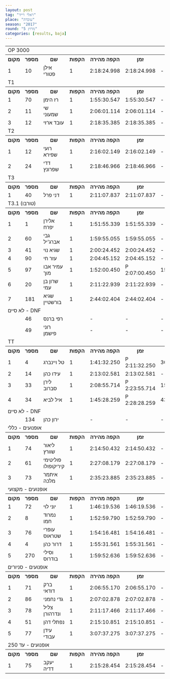 ```yaml
---
layout: post
tag: "ראלי רייד"
place: "עובדה"
season: "2017"
round: "מרוץ 5"
categories: [results, baja]
---
```

<table class="line_color">
    <tr>
        <td colspan="99" class="title_font">OP 3000</td>
    </tr>
    <tr class="rnkh_bkcolor">
        <th class="rnkh_font">מקום</th>
        <th class="rnkh_font">מספר</th>
        <th class="rnkh_font">שם</th>
        <th class="rnkh_font">הקפות</th>
        <th class="rnkh_font">הקפה מהירה</th>
        <th class="rnkh_font">זמן</th>
        <th class="rnkh_font">עונשין</th>
        <th class="rnkh_font">פער</th>
    </tr>
    <tr class="rnk_bkcolor">
        <td class="rnk_font">1</td>
        <td class="rnk_font">10</td>
        <td class="rnk_font">אילן פטורי</td>
        <td class="rnk_font">1</td>
        <td class="rnk_font">2:18:24.998</td>
        <td class="rnk_font">2:18:24.998</td>
        <td class="rnk_font">-</td>
        <td class="rnk_font">-</td>
    </tr>
    <tr>
        <td colspan="99" class="title_font">T1</td>
    </tr>
    <tr class="rnkh_bkcolor">
        <th class="rnkh_font">מקום</th>
        <th class="rnkh_font">מספר</th>
        <th class="rnkh_font">שם</th>
        <th class="rnkh_font">הקפות</th>
        <th class="rnkh_font">הקפה מהירה</th>
        <th class="rnkh_font">זמן</th>
        <th class="rnkh_font">עונשין</th>
        <th class="rnkh_font">פער</th>
    </tr>
    <tr class="rnk_bkcolor">
        <td class="rnk_font">1</td>
        <td class="rnk_font">70</td>
        <td class="rnk_font">רז הימן</td>
        <td class="rnk_font">1</td>
        <td class="rnk_font">1:55:30.547</td>
        <td class="rnk_font">1:55:30.547</td>
        <td class="rnk_font">-</td>
        <td class="rnk_font">-</td>
    </tr>
    <tr class="rnk_bkcolor">
        <td class="rnk_font">2</td>
        <td class="rnk_font">11</td>
        <td class="rnk_font">שי שמעוני</td>
        <td class="rnk_font">1</td>
        <td class="rnk_font">2:06:01.114</td>
        <td class="rnk_font">2:06:01.114</td>
        <td class="rnk_font">-</td>
        <td class="rnk_font">10:30.567</td>
    </tr>
    <tr class="rnk_bkcolor">
        <td class="rnk_font">3</td>
        <td class="rnk_font">12</td>
        <td class="rnk_font">עובד ארזי</td>
        <td class="rnk_font">1</td>
        <td class="rnk_font">2:18:35.385</td>
        <td class="rnk_font">2:18:35.385</td>
        <td class="rnk_font">-</td>
        <td class="rnk_font">23:04.838</td>
    </tr>
    <tr>
        <td colspan="99" class="title_font">T2</td>
    </tr>
    <tr class="rnkh_bkcolor">
        <th class="rnkh_font">מקום</th>
        <th class="rnkh_font">מספר</th>
        <th class="rnkh_font">שם</th>
        <th class="rnkh_font">הקפות</th>
        <th class="rnkh_font">הקפה מהירה</th>
        <th class="rnkh_font">זמן</th>
        <th class="rnkh_font">עונשין</th>
        <th class="rnkh_font">פער</th>
    </tr>
    <tr class="rnk_bkcolor">
        <td class="rnk_font">1</td>
        <td class="rnk_font">12</td>
        <td class="rnk_font">רועי שפירא</td>
        <td class="rnk_font">1</td>
        <td class="rnk_font">2:16:02.149</td>
        <td class="rnk_font">2:16:02.149</td>
        <td class="rnk_font">-</td>
        <td class="rnk_font">-</td>
    </tr>
    <tr class="rnk_bkcolor">
        <td class="rnk_font">2</td>
        <td class="rnk_font">24</td>
        <td class="rnk_font">דדי שפרונץ</td>
        <td class="rnk_font">1</td>
        <td class="rnk_font">2:18:46.966</td>
        <td class="rnk_font">2:18:46.966</td>
        <td class="rnk_font">-</td>
        <td class="rnk_font">2:44.817</td>
    </tr>
    <tr>
        <td colspan="99" class="title_font">T3</td>
    </tr>
    <tr class="rnkh_bkcolor">
        <th class="rnkh_font">מקום</th>
        <th class="rnkh_font">מספר</th>
        <th class="rnkh_font">שם</th>
        <th class="rnkh_font">הקפות</th>
        <th class="rnkh_font">הקפה מהירה</th>
        <th class="rnkh_font">זמן</th>
        <th class="rnkh_font">עונשין</th>
        <th class="rnkh_font">פער</th>
    </tr>
    <tr class="rnk_bkcolor">
        <td class="rnk_font">1</td>
        <td class="rnk_font">40</td>
        <td class="rnk_font">דני פרל</td>
        <td class="rnk_font">1</td>
        <td class="rnk_font">2:11:07.837</td>
        <td class="rnk_font">2:11:07.837</td>
        <td class="rnk_font">-</td>
        <td class="rnk_font">-</td>
    </tr>
    <tr>
        <td colspan="99" class="title_font">T3.1 (טורבו)</td>
    </tr>
    <tr class="rnkh_bkcolor">
        <th class="rnkh_font">מקום</th>
        <th class="rnkh_font">מספר</th>
        <th class="rnkh_font">שם</th>
        <th class="rnkh_font">הקפות</th>
        <th class="rnkh_font">הקפה מהירה</th>
        <th class="rnkh_font">זמן</th>
        <th class="rnkh_font">עונשין</th>
        <th class="rnkh_font">פער</th>
    </tr>
    <tr class="rnk_bkcolor">
        <td class="rnk_font">1</td>
        <td class="rnk_font">1</td>
        <td class="rnk_font">אלירן יפרח</td>
        <td class="rnk_font">1</td>
        <td class="rnk_font">1:51:55.339</td>
        <td class="rnk_font">1:51:55.339</td>
        <td class="rnk_font">-</td>
        <td class="rnk_font">-</td>
    </tr>
    <tr class="rnk_bkcolor">
        <td class="rnk_font">2</td>
        <td class="rnk_font">60</td>
        <td class="rnk_font">גבי אברג'יל</td>
        <td class="rnk_font">1</td>
        <td class="rnk_font">1:59:55.055</td>
        <td class="rnk_font">1:59:55.055</td>
        <td class="rnk_font">-</td>
        <td class="rnk_font">7:59.716</td>
    </tr>
    <tr class="rnk_bkcolor">
        <td class="rnk_font">3</td>
        <td class="rnk_font">41</td>
        <td class="rnk_font">שגיא נוי</td>
        <td class="rnk_font">1</td>
        <td class="rnk_font">2:00:24.452</td>
        <td class="rnk_font">2:00:24.452</td>
        <td class="rnk_font">-</td>
        <td class="rnk_font">8:29.113</td>
    </tr>
    <tr class="rnk_bkcolor">
        <td class="rnk_font">4</td>
        <td class="rnk_font">90</td>
        <td class="rnk_font">עזר חי</td>
        <td class="rnk_font">1</td>
        <td class="rnk_font">2:04:45.152</td>
        <td class="rnk_font">2:04:45.152</td>
        <td class="rnk_font">-</td>
        <td class="rnk_font">12:49.813</td>
    </tr>
    <tr class="rnk_bkcolor">
        <td class="rnk_font">5</td>
        <td class="rnk_font">97</td>
        <td class="rnk_font">עמיר אבו מוך</td>
        <td class="rnk_font">1</td>
        <td class="rnk_font">1:52:00.450</td>
        <td class="rnk_font penalty">P 2:07:00.450</td>
        <td class="rnk_font">15:00.000</td>
        <td class="rnk_font">15:05.111</td>
    </tr>
    <tr class="rnk_bkcolor">
        <td class="rnk_font">6</td>
        <td class="rnk_font">20</td>
        <td class="rnk_font">שרון בן עמי</td>
        <td class="rnk_font">1</td>
        <td class="rnk_font">2:11:22.939</td>
        <td class="rnk_font">2:11:22.939</td>
        <td class="rnk_font">-</td>
        <td class="rnk_font">19:27.600</td>
    </tr>
    <tr class="rnk_bkcolor">
        <td class="rnk_font">7</td>
        <td class="rnk_font">181</td>
        <td class="rnk_font">שגיא בורשטיין</td>
        <td class="rnk_font">1</td>
        <td class="rnk_font">2:44:02.404</td>
        <td class="rnk_font">2:44:02.404</td>
        <td class="rnk_font">-</td>
        <td class="rnk_font">52:07.065</td>
    </tr>
    <tr>
        <td colspan="99" class="subtitle_font">לא סיים - DNF</td>
    </tr>
    <tr class="rnk_bkcolor">
        <td class="rnk_font"></td>
        <td class="rnk_font">46</td>
        <td class="rnk_font">רפי ברנס</td>
        <td class="rnk_font"></td>
        <td class="rnk_font">-</td>
        <td class="rnk_font">-</td>
        <td class="rnk_font">-</td>
        <td class="rnk_font">1 הקפה</td>
    </tr>
    <tr class="rnk_bkcolor">
        <td class="rnk_font"></td>
        <td class="rnk_font">49</td>
        <td class="rnk_font">רוני פישמן</td>
        <td class="rnk_font"></td>
        <td class="rnk_font">-</td>
        <td class="rnk_font">-</td>
        <td class="rnk_font">-</td>
        <td class="rnk_font">1 הקפה</td>
    </tr>
    <tr>
        <td colspan="99" class="title_font">TT</td>
    </tr>
    <tr class="rnkh_bkcolor">
        <th class="rnkh_font">מקום</th>
        <th class="rnkh_font">מספר</th>
        <th class="rnkh_font">שם</th>
        <th class="rnkh_font">הקפות</th>
        <th class="rnkh_font">הקפה מהירה</th>
        <th class="rnkh_font">זמן</th>
        <th class="rnkh_font">עונשין</th>
        <th class="rnkh_font">פער</th>
    </tr>
    <tr class="rnk_bkcolor">
        <td class="rnk_font">1</td>
        <td class="rnk_font">4</td>
        <td class="rnk_font">טל ויינברג</td>
        <td class="rnk_font">1</td>
        <td class="rnk_font">1:41:32.250</td>
        <td class="rnk_font penalty">P 2:11:32.250</td>
        <td class="rnk_font">30:00.000</td>
        <td class="rnk_font">-</td>
    </tr>
    <tr class="rnk_bkcolor">
        <td class="rnk_font">2</td>
        <td class="rnk_font">14</td>
        <td class="rnk_font">עידו כהן</td>
        <td class="rnk_font">1</td>
        <td class="rnk_font">2:13:02.581</td>
        <td class="rnk_font">2:13:02.581</td>
        <td class="rnk_font">-</td>
        <td class="rnk_font">1:30.331</td>
    </tr>
    <tr class="rnk_bkcolor">
        <td class="rnk_font">3</td>
        <td class="rnk_font">33</td>
        <td class="rnk_font">לירן סברוב</td>
        <td class="rnk_font">1</td>
        <td class="rnk_font">2:08:55.714</td>
        <td class="rnk_font penalty">P 2:23:55.714</td>
        <td class="rnk_font">15:00.000</td>
        <td class="rnk_font">12:23.464</td>
    </tr>
    <tr class="rnk_bkcolor">
        <td class="rnk_font">4</td>
        <td class="rnk_font">34</td>
        <td class="rnk_font">איל לביא</td>
        <td class="rnk_font">1</td>
        <td class="rnk_font">1:45:28.259</td>
        <td class="rnk_font penalty">P 2:28:28.259</td>
        <td class="rnk_font">43:00.000</td>
        <td class="rnk_font">16:56.009</td>
    </tr>
    <tr>
        <td colspan="99" class="subtitle_font">לא סיים - DNF</td>
    </tr>
    <tr class="rnk_bkcolor">
        <td class="rnk_font"></td>
        <td class="rnk_font">134</td>
        <td class="rnk_font">ירון כהן</td>
        <td class="rnk_font"></td>
        <td class="rnk_font">-</td>
        <td class="rnk_font">-</td>
        <td class="rnk_font">-</td>
        <td class="rnk_font">-</td>
    </tr>
    <tr>
        <td colspan="99" class="title_font">אופנועים - כללי</td>
    </tr>
    <tr class="rnkh_bkcolor">
        <th class="rnkh_font">מקום</th>
        <th class="rnkh_font">מספר</th>
        <th class="rnkh_font">שם</th>
        <th class="rnkh_font">הקפות</th>
        <th class="rnkh_font">הקפה מהירה</th>
        <th class="rnkh_font">זמן</th>
        <th class="rnkh_font">עונשין</th>
        <th class="rnkh_font">פער</th>
    </tr>
    <tr class="rnk_bkcolor">
        <td class="rnk_font">1</td>
        <td class="rnk_font">74</td>
        <td class="rnk_font">ליאור שוורץ</td>
        <td class="rnk_font">1</td>
        <td class="rnk_font">2:14:50.432</td>
        <td class="rnk_font">2:14:50.432</td>
        <td class="rnk_font">-</td>
        <td class="rnk_font">-</td>
    </tr>
    <tr class="rnk_bkcolor">
        <td class="rnk_font">2</td>
        <td class="rnk_font">61</td>
        <td class="rnk_font">פוליטימי קיריקופולו</td>
        <td class="rnk_font">1</td>
        <td class="rnk_font">2:27:08.179</td>
        <td class="rnk_font">2:27:08.179</td>
        <td class="rnk_font">-</td>
        <td class="rnk_font">12:17.747</td>
    </tr>
    <tr class="rnk_bkcolor">
        <td class="rnk_font">3</td>
        <td class="rnk_font">73</td>
        <td class="rnk_font">איתמר מלכה</td>
        <td class="rnk_font">1</td>
        <td class="rnk_font">2:35:23.885</td>
        <td class="rnk_font">2:35:23.885</td>
        <td class="rnk_font">-</td>
        <td class="rnk_font">20:33.453</td>
    </tr>
    <tr>
        <td colspan="99" class="title_font">אופנועים - מקצועי</td>
    </tr>
    <tr class="rnkh_bkcolor">
        <th class="rnkh_font">מקום</th>
        <th class="rnkh_font">מספר</th>
        <th class="rnkh_font">שם</th>
        <th class="rnkh_font">הקפות</th>
        <th class="rnkh_font">הקפה מהירה</th>
        <th class="rnkh_font">זמן</th>
        <th class="rnkh_font">עונשין</th>
        <th class="rnkh_font">פער</th>
    </tr>
    <tr class="rnk_bkcolor">
        <td class="rnk_font">1</td>
        <td class="rnk_font">72</td>
        <td class="rnk_font">יוני לוי</td>
        <td class="rnk_font">1</td>
        <td class="rnk_font">1:46:19.536</td>
        <td class="rnk_font">1:46:19.536</td>
        <td class="rnk_font">-</td>
        <td class="rnk_font">-</td>
    </tr>
    <tr class="rnk_bkcolor">
        <td class="rnk_font">2</td>
        <td class="rnk_font">8</td>
        <td class="rnk_font">נמרוד חמו</td>
        <td class="rnk_font">1</td>
        <td class="rnk_font">1:52:59.790</td>
        <td class="rnk_font">1:52:59.790</td>
        <td class="rnk_font">-</td>
        <td class="rnk_font">6:40.254</td>
    </tr>
    <tr class="rnk_bkcolor">
        <td class="rnk_font">3</td>
        <td class="rnk_font">76</td>
        <td class="rnk_font">עופרי שטראוס</td>
        <td class="rnk_font">1</td>
        <td class="rnk_font">1:54:16.481</td>
        <td class="rnk_font">1:54:16.481</td>
        <td class="rnk_font">-</td>
        <td class="rnk_font">7:56.945</td>
    </tr>
    <tr class="rnk_bkcolor">
        <td class="rnk_font">4</td>
        <td class="rnk_font">4</td>
        <td class="rnk_font">דרור כהן</td>
        <td class="rnk_font">1</td>
        <td class="rnk_font">1:55:31.561</td>
        <td class="rnk_font">1:55:31.561</td>
        <td class="rnk_font">-</td>
        <td class="rnk_font">9:12.025</td>
    </tr>
    <tr class="rnk_bkcolor">
        <td class="rnk_font">5</td>
        <td class="rnk_font">270</td>
        <td class="rnk_font">וסילי בודרוס</td>
        <td class="rnk_font">1</td>
        <td class="rnk_font">1:59:52.636</td>
        <td class="rnk_font">1:59:52.636</td>
        <td class="rnk_font">-</td>
        <td class="rnk_font">13:33.100</td>
    </tr>
    <tr>
        <td colspan="99" class="title_font">אופנועים - סניורים</td>
    </tr>
    <tr class="rnkh_bkcolor">
        <th class="rnkh_font">מקום</th>
        <th class="rnkh_font">מספר</th>
        <th class="rnkh_font">שם</th>
        <th class="rnkh_font">הקפות</th>
        <th class="rnkh_font">הקפה מהירה</th>
        <th class="rnkh_font">זמן</th>
        <th class="rnkh_font">עונשין</th>
        <th class="rnkh_font">פער</th>
    </tr>
    <tr class="rnk_bkcolor">
        <td class="rnk_font">1</td>
        <td class="rnk_font">71</td>
        <td class="rnk_font">ברק דודאי</td>
        <td class="rnk_font">1</td>
        <td class="rnk_font">2:06:55.170</td>
        <td class="rnk_font">2:06:55.170</td>
        <td class="rnk_font">-</td>
        <td class="rnk_font">-</td>
    </tr>
    <tr class="rnk_bkcolor">
        <td class="rnk_font">2</td>
        <td class="rnk_font">86</td>
        <td class="rnk_font">גדי נחמני</td>
        <td class="rnk_font">1</td>
        <td class="rnk_font">2:07:02.878</td>
        <td class="rnk_font">2:07:02.878</td>
        <td class="rnk_font">-</td>
        <td class="rnk_font">7.708</td>
    </tr>
    <tr class="rnk_bkcolor">
        <td class="rnk_font">3</td>
        <td class="rnk_font">78</td>
        <td class="rnk_font">צליל ונדרהורן</td>
        <td class="rnk_font">1</td>
        <td class="rnk_font">2:11:17.466</td>
        <td class="rnk_font">2:11:17.466</td>
        <td class="rnk_font">-</td>
        <td class="rnk_font">4:22.296</td>
    </tr>
    <tr class="rnk_bkcolor">
        <td class="rnk_font">4</td>
        <td class="rnk_font">51</td>
        <td class="rnk_font">נפתלי דהן</td>
        <td class="rnk_font">1</td>
        <td class="rnk_font">2:15:10.851</td>
        <td class="rnk_font">2:15:10.851</td>
        <td class="rnk_font">-</td>
        <td class="rnk_font">8:15.681</td>
    </tr>
    <tr class="rnk_bkcolor">
        <td class="rnk_font">5</td>
        <td class="rnk_font">77</td>
        <td class="rnk_font">עידן עבודי</td>
        <td class="rnk_font">1</td>
        <td class="rnk_font">3:07:37.275</td>
        <td class="rnk_font">3:07:37.275</td>
        <td class="rnk_font">-</td>
        <td class="rnk_font">1:00:42.105</td>
    </tr>
    <tr>
        <td colspan="99" class="title_font">אופנועים - עד 250</td>
    </tr>
    <tr class="rnkh_bkcolor">
        <th class="rnkh_font">מקום</th>
        <th class="rnkh_font">מספר</th>
        <th class="rnkh_font">שם</th>
        <th class="rnkh_font">הקפות</th>
        <th class="rnkh_font">הקפה מהירה</th>
        <th class="rnkh_font">זמן</th>
        <th class="rnkh_font">עונשין</th>
        <th class="rnkh_font">פער</th>
    </tr>
    <tr class="rnk_bkcolor">
        <td class="rnk_font">1</td>
        <td class="rnk_font">75</td>
        <td class="rnk_font">יעקב דדיה</td>
        <td class="rnk_font">1</td>
        <td class="rnk_font">2:15:28.454</td>
        <td class="rnk_font">2:15:28.454</td>
        <td class="rnk_font">-</td>
        <td class="rnk_font">-</td>
    </tr>
</table>
